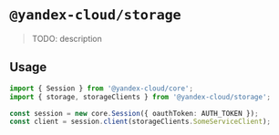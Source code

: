 # `@yandex-cloud/storage`

> TODO: description

## Usage

```ts
import { Session } from '@yandex-cloud/core';
import { storage, storageClients } from '@yandex-cloud/storage';

const session = new core.Session({ oauthToken: AUTH_TOKEN });
const client = session.client(storageClients.SomeServiceClient);

```
